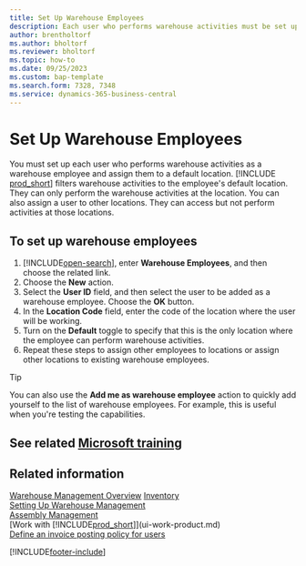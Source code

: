```yaml
---
title: Set Up Warehouse Employees
description: Each user who performs warehouse activities must be set up as a warehouse employee assigned to one default location and potentially more non-default locations.
author: brentholtorf
ms.author: bholtorf
ms.reviewer: bholtorf
ms.topic: how-to
ms.date: 09/25/2023
ms.custom: bap-template
ms.search.form: 7328, 7348
ms.service: dynamics-365-business-central
---
```

# Set Up Warehouse Employees

You must set up each user who performs warehouse activities as a warehouse employee and assign them to a default location. [!INCLUDE [prod_short](includes/prod_short.md)] filters warehouse activities to the employee's default location. They can only perform the warehouse activities at the location. You can also assign a user to other locations. They can access but not perform activities at those locations.

## To set up warehouse employees  

1. [!INCLUDE[open-search](includes/open-search.md)], enter **Warehouse Employees**, and then choose the related link.  
2. Choose the **New** action.  
3. Select the **User ID** field, and then select the user to be added as a warehouse employee. Choose the **OK** button.  
4. In the **Location Code** field, enter the code of the location where the user will be working.  
5. Turn on the **Default** toggle to specify that this is the only location where the employee can perform warehouse activities.  
6. Repeat these steps to assign other employees to locations or assign other locations to existing warehouse employees.  

> [!TIP]
> You can also use the **Add me as warehouse employee** action to quickly add yourself to the list of warehouse employees. For example, this is useful when you're testing the capabilities.

## See related [Microsoft training](/training/modules/get-started-warehouse-management/)

## Related information

[Warehouse Management Overview](design-details-warehouse-management.md)
[Inventory](inventory-manage-inventory.md)  
[Setting Up Warehouse Management](warehouse-setup-warehouse.md)  
[Assembly Management](assembly-assemble-items.md)  
[Work with [!INCLUDE[prod_short](includes/prod_short.md)]](ui-work-product.md)  
[Define an invoice posting policy for users](admin-setup-invoice-posting-policy.md)  

[!INCLUDE[footer-include](includes/footer-banner.md)]
